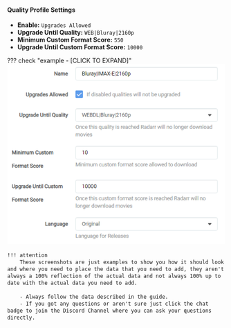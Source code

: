 #### Quality Profile Settings

- **Enable:** `Upgrades Allowed`
- **Upgrade Until Quality:** `WEB|Bluray|2160p`
- **Minimum Custom Format Score:** `550`
- **Upgrade Until Custom Format Score:** `10000`

??? check "example - [CLICK TO EXPAND]"
    ![!Quality Profile Settings](/SQP/images/5-qp-settings.png)

    !!! attention
        These screenshots are just examples to show you how it should look and where you need to place the data that you need to add, they aren't always a 100% reflection of the actual data and not always 100% up to date with the actual data you need to add.

        - Always follow the data described in the guide.
        - If you got any questions or aren't sure just click the chat badge to join the Discord Channel where you can ask your questions directly.
